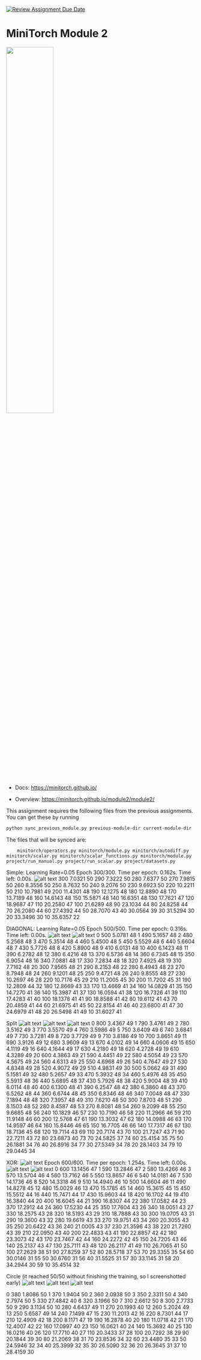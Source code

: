 [![Review Assignment Due Date](https://classroom.github.com/assets/deadline-readme-button-22041afd0340ce965d47ae6ef1cefeee28c7c493a6346c4f15d667ab976d596c.svg)](https://classroom.github.com/a/YFgwt0yY)
# MiniTorch Module 2

<img src="https://minitorch.github.io/minitorch.svg" width="50%">


* Docs: https://minitorch.github.io/

* Overview: https://minitorch.github.io/module2/module2/

This assignment requires the following files from the previous assignments. You can get these by running

```bash
python sync_previous_module.py previous-module-dir current-module-dir
```

The files that will be synced are:

        minitorch/operators.py minitorch/module.py minitorch/autodiff.py minitorch/scalar.py minitorch/scalar_functions.py minitorch/module.py project/run_manual.py project/run_scalar.py project/datasets.py

Simple: Learning Rate=0.05 Epoch 300/300. Time per epoch: 0.162s. Time left: 0.00s.
![alt text](image.png)
300	7.0321	50
290	7.3222	50
280	7.6377	50
270	7.9815	50
260	8.3556	50
250	8.7632	50
240	9.2076	50
230	9.6923	50
220	10.2211	50
210	10.7981	49
200	11.4301	48
190	12.1275	48
180	12.8890	48
170	13.7189	48
160	14.6143	48
150	15.5871	48
140	16.6351	48
130	17.7621	47
120	18.9687	47
110	20.2580	47
100	21.6289	48
90	23.1034	44
80	24.8258	44
70	26.2080	44
60	27.4392	44
50	28.7070	43
40	30.0564	39
30	31.5294	30
20	33.3496	30
10	35.6357	22

DIAGONAL: Learning Rate=0.05 Epoch 500/500. Time per epoch: 0.316s. Time left: 0.00s.
![alt text](image-1.png)
![alt text](image-2.png)
0	500	5.0781	48
1	490	5.1657	48
2	480	5.2568	48
3	470	5.3514	48
4	460	5.4500	48
5	450	5.5529	48
6	440	5.6604	48
7	430	5.7726	48
8	420	5.8900	48
9	410	6.0131	48
10	400	6.1423	48
11	390	6.2782	48
12	380	6.4216	48
13	370	6.5736	48
14	360	6.7345	48
15	350	6.9054	48
16	340	7.0881	48
17	330	7.2834	48
18	320	7.4925	48
19	310	7.7162	48
20	300	7.9565	48
21	290	8.2153	48
22	280	8.4943	48
23	270	8.7948	48
24	260	9.1201	48
25	250	9.4721	48
26	240	9.8555	48
27	230	10.2697	46
28	220	10.7176	45
29	210	11.2005	45
30	200	11.7202	45
31	190	12.2809	44
32	180	12.8669	43
33	170	13.4669	41
34	160	14.0829	41
35	150	14.7270	41
36	140	15.3987	41
37	130	16.0594	41
38	120	16.7326	41
39	110	17.4283	41
40	100	18.1378	41
41	90	18.8588	41
42	80	19.6112	41
43	70	20.4859	41
44	60	21.6975	41
45	50	22.8154	41
46	40	23.6800	41
47	30	24.6979	41
48	20	26.5498	41
49	10	31.6027	41

Split ![alt text](image-3.png)
![alt text](image-4.png)
![alt text](image-5.png)
0	800	3.4367	49
1	790	3.4761	49
2	780	3.5162	49
3	770	3.5570	49
4	760	3.5986	49
5	750	3.6409	49
6	740	3.6841	49
7	730	3.7281	49
8	720	3.7729	49
9	710	3.8186	49
10	700	3.8651	49
11	690	3.9126	49
12	680	3.9609	49
13	670	4.0102	49
14	660	4.0606	49
15	650	4.1119	49
16	640	4.1644	49
17	630	4.2180	49
18	620	4.2728	49
19	610	4.3289	49
20	600	4.3863	49
21	590	4.4451	49
22	580	4.5054	49
23	570	4.5675	49
24	560	4.6313	49
25	550	4.6968	49
26	540	4.7647	49
27	530	4.8348	49
28	520	4.9072	49
29	510	4.9831	49
30	500	5.0662	49
31	490	5.1581	49
32	480	5.2657	49
33	470	5.3932	48
34	460	5.4976	48
35	450	5.5913	48
36	440	5.6895	48
37	430	5.7926	48
38	420	5.9004	48
39	410	6.0114	48
40	400	6.1300	48
41	390	6.2547	48
42	380	6.3860	48
43	370	6.5262	48
44	360	6.6744	48
45	350	6.8346	48
46	340	7.0048	48
47	330	7.1894	48
48	320	7.3957	48
49	310	7.6210	48
50	300	7.8703	48
51	290	8.1503	48
52	280	8.4587	48
53	270	8.8081	48
54	260	9.2099	48
55	250	9.6685	48
56	240	10.1829	46
57	230	10.7190	46
58	220	11.2966	46
59	210	11.9148	46
60	200	12.5768	47
61	190	13.3032	47
62	180	14.0988	46
63	170	14.9597	46
64	160	15.8446	46
65	150	16.7705	46
66	140	17.7317	46
67	130	18.7136	45
68	120	19.7114	43
69	110	20.7174	43
70	100	21.7247	43
71	90	22.7211	43
72	80	23.6873	40
73	70	24.5825	37
74	60	25.4154	35
75	50	26.1881	34
76	40	26.8916	34
77	30	27.5349	34
78	20	28.1403	34
79	10	29.0445	34

XOR:
![alt text](image-6.png)
Epoch 600/600. Time per epoch: 1.254s. Time left: 0.00s.
![alt text](image-7.png)
![alt text](image-8.png)
0	600	13.1456	47
1	590	13.2846	47
2	580	13.4266	46
3	570	13.5704	46
4	560	13.7162	46
5	550	13.8657	46
6	540	14.0181	46
7	530	14.1736	46
8	520	14.3318	46
9	510	14.4940	46
10	500	14.6604	46
11	490	14.8278	45
12	480	15.0029	46
13	470	15.1785	45
14	460	15.3615	45
15	450	15.5512	44
16	440	15.7471	44
17	430	15.9603	44
18	420	16.1702	44
19	410	16.3840	44
20	400	16.6045	44
21	390	16.8307	44
22	380	17.0582	44
23	370	17.2912	44
24	360	17.5230	44
25	350	17.7604	43
26	340	18.0051	43
27	330	18.2575	43
28	320	18.5193	43
29	310	18.7888	43
30	300	19.0705	43
31	290	19.3600	43
32	280	19.6619	43
33	270	19.9751	43
34	260	20.3055	43
35	250	20.6422	43
36	240	21.0005	43
37	230	21.3596	43
38	220	21.7260	43
39	210	22.0950	43
40	200	22.4833	43
41	190	22.8857	42
42	180	23.3073	42
43	170	23.7467	42
44	160	24.2272	42
45	150	24.7205	43
46	140	25.2137	43
47	130	25.7111	43
48	120	26.2117	41
49	110	26.7065	41
50	100	27.2629	38
51	90	27.8259	37
52	80	28.5718	37
53	70	29.3355	35
54	60	30.0146	31
55	50	30.6760	31
56	40	31.5525	31
57	30	33.1145	31
58	20	34.2944	30
59	10	35.4514	32

Circle (it reached 50/50 without finishing the training, so I screenshotted early)
![alt text](image-9.png)
![alt text](image-10.png)
![alt text](image-11.png)

0	380	1.8086	50
1	370	1.9404	50
2	360	2.0938	50
3	350	2.3311	50
4	340	2.7974	50
5	330	27.4842	40
6	320	3.1966	50
7	310	2.6612	50
8	300	2.7733	50
9	290	3.1134	50
10	280	4.6437	49
11	270	20.1993	40
12	260	5.2024	49
13	250	5.6587	49
14	240	7.1499	47
15	230	11.2013	42
16	220	8.7301	44
17	210	12.4909	42
18	200	8.1171	47
19	190	16.2878	40
20	180	11.0718	42
21	170	12.4007	42
22	160	17.0997	40
23	150	16.0621	40
24	140	15.3692	40
25	130	16.0216	40
26	120	17.7710	40
27	110	20.3433	37
28	100	20.7292	38
29	90	20.1844	39
30	80	21.2069	38
31	70	23.8536	34
32	60	23.4480	35
33	50	24.5946	32
34	40	25.3999	32
35	30	26.5090	32
36	20	26.3645	31
37	10	28.4159	30


